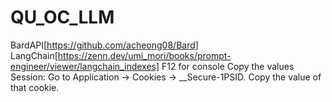 # QU_OC_LLM
BardAPI[https://github.com/acheong08/Bard]
LangChain[https://zenn.dev/umi_mori/books/prompt-engineer/viewer/langchain_indexes]
F12 for console
Copy the values
Session: Go to Application → Cookies → __Secure-1PSID. Copy the value of that cookie.